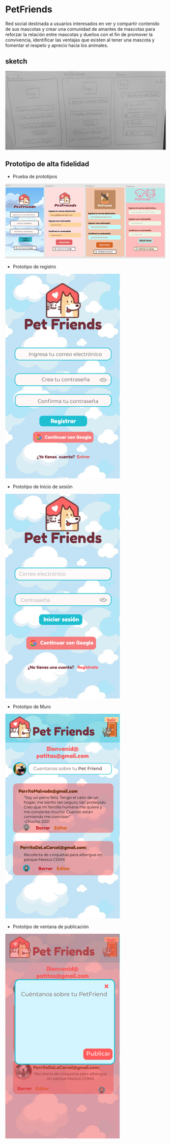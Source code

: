 # PetFriends
Red social destinada a usuarios interesados en ver y compartir contenido de sus mascotas y crear una comunidad de amantes de mascotas para reforzar la relación entre mascotas y dueños con el fin de promover la convivencia, identificar las ventajas que existen al tener una mascota y fomentar el respeto y aprecio hacia los animales.




## sketch
![Sketch](./src/imagenes/sketchPF.jpeg)


## Prototipo de alta fidelidad
- Prueba de prototipos

![Sketch](./src/imagenes/PrototipoPetFriends.png)

- Prototipo de registro

![Sketch](./src/imagenes/ProtoMovilRegistro.png)

- Prototipo de Inicio de sesión

![Sketch](./src/imagenes/protomovil.png)
- Prototipo de Muro 

![Sketch](./src/imagenes/protoMovilHome.png)
- Prototipo de ventana de publicación

![Sketch](./src/imagenes/protoModal.png)